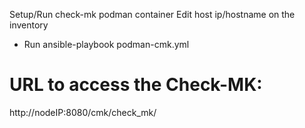 Setup/Run check-mk podman container
Edit host ip/hostname on the inventory

* Run
ansible-playbook podman-cmk.yml

# URL to access the Check-MK: 
http://nodeIP:8080/cmk/check_mk/